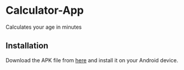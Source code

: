 # Calculator-App
Calculates your age in minutes

## Installation
Download the APK file from [here](https://github.com/omidreza-ghorbani/Android-calculator-App/raw/main/realease/app-debug.apk) and install it on your Android device.
